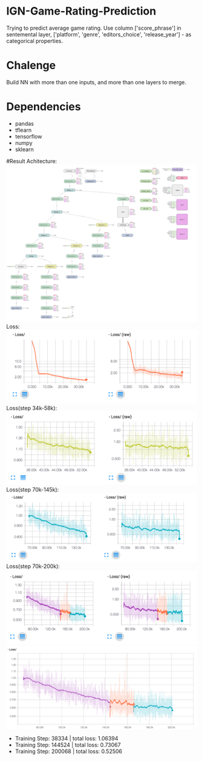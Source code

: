 # IGN-Game-Rating-Prediction
Trying to predict average game rating. Use column ['score_phrase'] in sentemental layer, ['platform', 'genre', 'editors_choice', 'release_year'] - as categorical properties. 
# Chalenge 
Build NN with more than one inputs, and more than one layers to merge.
# Dependencies
 - pandas
 - tflearn
 - tensorflow
 - numpy
 - sklearn
 
#Result
 Achitecture: 
 ![achitecture]( https://github.com/AlfredNeverKog/IGN-Game-Rating-Prediction/raw/master/images/architecture.png)
 Loss:
 ![loss]( https://github.com/AlfredNeverKog/IGN-Game-Rating-Prediction/raw/master/images/loss.png)
 Loss(step 34k-58k):
 ![loss]( https://github.com/AlfredNeverKog/IGN-Game-Rating-Prediction/raw/master/images/loss_1.png)
Loss(step 70k-145k):
 ![loss]( https://github.com/AlfredNeverKog/IGN-Game-Rating-Prediction/raw/master/images/loss_70-145.png)
Loss(step 70k-200k):
 ![loss]( https://github.com/AlfredNeverKog/IGN-Game-Rating-Prediction/raw/master/images/loss_70-200.png)
 ![loss]( https://github.com/AlfredNeverKog/IGN-Game-Rating-Prediction/raw/master/images/loss_70-200-big.png)



 
 - Training Step: 38334  | total loss: 1.06394
 - Training Step: 144524  | total loss: 0.73067
 - Training Step: 200068  | total loss: 0.52506
